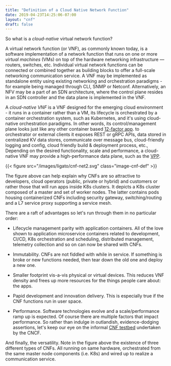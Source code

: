 ```yaml
---
title: "Definition of a Cloud Native Network Function"
date: 2019-04-23T14:25:06-07:00
layout: "cnf"
draft: false
---
```


So what is a *cloud-native* virtual network function?

 

A virtual network function (or VNF), as commonly known today, is a software
implementation of a network function that runs on one or more *virtual 
machines* (VMs) on top of the hardware networking infrastructure — routers,
switches, etc. Individual virtual network functions can be connected or
combined together as building blocks to offer a full-scale networking 
communication service. A VNF may be implemented as standalone entity using
existing networking and orchestration paradigms - for example being 
managed through CLI, SNMP or Netconf. Alternatively, an NFV may be a part
of an SDN architecture, where the control plane resides in an SDN 
controller and the data plane is implemented in the VNF.



A *cloud-native VNF* is a VNF designed for the emerging cloud environment -
it runs in a container rather than a VM, its lifecycle is orchestrated 
by a container orchestration system, such as Kubernetes, and it's using
cloud-native orchestration paradigms. In other words, its control/management
plane looks just like any other container based [12-factor app](https://12factor.net). to 
orchestrator or external clients it exposes REST or gRPC APIs, data stored
in centralized KV data stores, communicate over message bus, cloud-friendly
logging and config, cloud friendly build & deployment process, etc.,
Depending on the desired functionality, scale and performance, a cloud-
native VNF may provide a high-performance data plane, such as the [VPP](https://fd.io).


{{< figure src="/images/ligato/cnf-net2.svg" class="image-cnf-def" >}}

The figure above can help explain why CNFs are so attractive to developers, cloud operators (public, private or hybrid) and customers or rather those that will run apps inside K8s clusters. It depicts a K8s cluster composed of a master and set of worker nodes. The latter contains pods housing containerized CNFs including security gateway, switching/routing and a L7 service proxy supporting a service mesh. 

There are a raft of advantages so let's run through them in no particular order:

* Lifecycle management parity with application containers. All of the love shown to application microservice containers related to development, CI/CD, K8s orchestration and scheduling, distributed management, telemetry collection and so on can now be shared with CNFs.

* Immutability. CNFs are not fiddled with while in service. If something is broke or new functions needed, then tear down the old one and deploy a new one.

* Smaller footprint vis-a-vis physical or virtual devices. This reduces VNF density and frees up more resources for the things people care about: the apps.

* Papid development and innovation delivery. This is especially true if the CNF functions run in user space.

* Performance. Software technologies evolve and a scale/performance ramp up is expected. Of course there are multiple factors that impact performance. So rather than indulge in outlandish, evidence-dodging assertions, let's keep our eye on the informal [CNF testbed](https://github.com/cncf/cnf-testbed) undertaken by the CNCF. 

And finally, the versatility. Note in the figure above the existence of three different types of CNFs. All running on same hardware, orchestrated from the same master node components (i.e. K8s) and wired up to realize a communication service.

